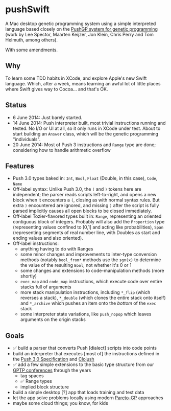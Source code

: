 pushSwift
=========
A Mac desktop genetic programming system using a simple interpreted language based closely on the [PushGP system for genetic programming](http://faculty.hampshire.edu/lspector/push.html) (work by Lee Spector, Maarten Keijzer, Jon Klein, Chris Perry and Tom Helmuth, among others).

With some amendments.

## Why

To learn some TDD habits in XCode, and explore Apple's new Swift language. Which, after a week, means learning an awful lot of little places where Swift gives way to Cocoa... and that's OK.

## Status

- 6 June 2014: Just barely started.
- 14 June 2014: Push interpreter built, most trivial instructions running and tested. No I/O or UI at all, so it only runs in XCode under test. About to start building an `Answer` class, which will be the genetic programming "individuals".
- 20 June 2014: Most of Push 3 instructions and `Range` type are done; considering how to handle arithmetic overflow

## Features

- Push 3.0 types baked in: `Int`, `Bool`, `Float` (Double, in this case), `Code`, `Name`
- Off-label syntax: Unlike Push 3.0, the `(` and `)` tokens here are independent; the parser reads scripts left-to-right, and opens a new block when it encounters a `(`, closing as with normal syntax rules. But extra `)` encountered are ignored, and missing `)` after the script is fully parsed implicitly causes all open blocks to be closed immediately.
- Off-label Tozier-flavored types built in: `Range`, representing an oriented contiguous block of integers. Probably will also add the `Proportion` type (representing values confined to [0,1] and acting like probabilities), `Span` (representing segments of real number line, with Doubles as start and ending values and also oriented).
- Off-label instructions:
  - anything having to do with Ranges
  - some minor changes and improvements to inter-type conversion methods (notably `bool_from*` methods use the `sgn(x)` to determine the value of the resulting `Bool`, not whether it's 0 or 1
  - some changes and extensions to code-manipulation methods (more shortly)
  - `exec_map` and `code_map` instructions, which execute code over entire stacks full of arguments
  - more stack manipulation instructions, including `*_flip` (which reverses a stack), `*_double` (which clones the entire stack onto itself) and `*_archive` which pushes an item onto the _bottom_ of the `exec` stack
  - some interpreter state variations, like `push_nopop` which leaves arguments on the origin stacks

## Goals

- ✅ build a parser that converts Push [dialect] scripts into code points 
- build an interpreter that executes [most of] the instructions defined in the [Push 3.0 Specification](http://faculty.hampshire.edu/lspector/push3-description.html) and [Clojush](https://github.com/lspector/Clojush)
- ✅ add a few simple extensions to the basic type structure from our [GPTP conferences](http://vserver1.cscs.lsa.umich.edu/gptp-workshops/) through the years
  - tag spaces
  - ✅ Range types
  - implied block structure
- build a simple desktop [?] app that loads training and test data
- let the app solve problems locally using modern [Pareto-GP](http://www.evolved-analytics.com/?q=technology/publications) approaches
- maybe some cloud things; you know, for kids

